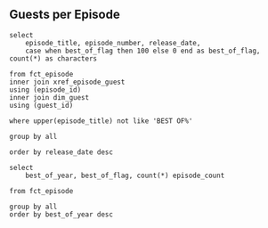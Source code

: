 ## Guests per Episode

```guests_per_ep
select 
    episode_title, episode_number, release_date, 
    case when best_of_flag then 100 else 0 end as best_of_flag, count(*) as characters

from fct_episode 
inner join xref_episode_guest
using (episode_id)
inner join dim_guest
using (guest_id)

where upper(episode_title) not like 'BEST OF%'

group by all

order by release_date desc
```

<Chart data={guests_per_ep} x=release_date yMax=25>
    <Line
        y=characters
    />
    <Bar
        y=best_of_flag
    />
</Chart >

```best_ofs
select 
    best_of_year, best_of_flag, count(*) episode_count

from fct_episode 

group by all
order by best_of_year desc
```

<DataTable data="{best_ofs}" >
    <Column id="best_of_year" />
    <Column id="episode_count" />
</DataTable>